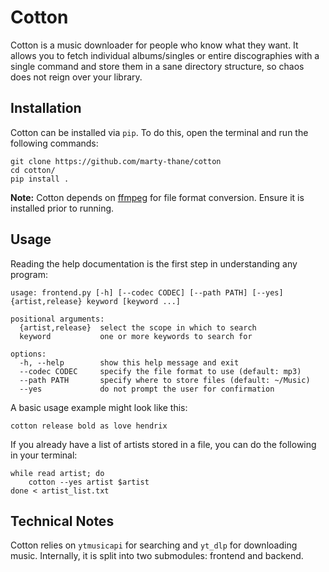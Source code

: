 Cotton
======
Cotton is a music downloader for people who know what they want. It allows you
to fetch individual albums/singles or entire discographies with a single
command and store them in a sane directory structure, so chaos does not reign
over your library.

Installation
------------
Cotton can be installed via `pip`. To do this, open the terminal and run the
following commands:

    git clone https://github.com/marty-thane/cotton
    cd cotton/
    pip install .

**Note:** Cotton depends on [ffmpeg](https://www.ffmpeg.org/) for file format
conversion. Ensure it is installed prior to running.

Usage
-----
Reading the help documentation is the first step in understanding any program:

    usage: frontend.py [-h] [--codec CODEC] [--path PATH] [--yes] {artist,release} keyword [keyword ...]

    positional arguments:
      {artist,release}  select the scope in which to search
      keyword           one or more keywords to search for

    options:
      -h, --help        show this help message and exit
      --codec CODEC     specify the file format to use (default: mp3)
      --path PATH       specify where to store files (default: ~/Music)
      --yes             do not prompt the user for confirmation


A basic usage example might look like this:

    cotton release bold as love hendrix

If you already have a list of artists stored in a file, you can do the
following in your terminal:

    while read artist; do
        cotton --yes artist $artist
    done < artist_list.txt

Technical Notes
---------------
Cotton relies on `ytmusicapi` for searching and `yt_dlp` for downloading music.
Internally, it is split into two submodules: frontend and backend.

